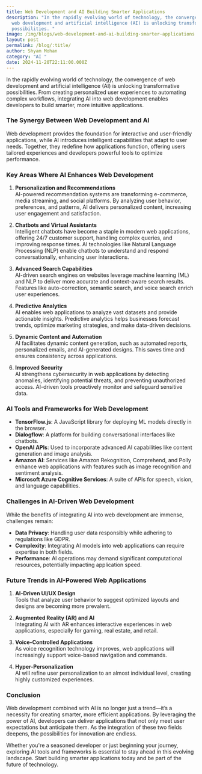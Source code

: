 ```yaml
---
title: Web Development and AI Building Smarter Applications
description: "In the rapidly evolving world of technology, the convergence of
  web development and artificial intelligence (AI) is unlocking transformative
  possibilities. "
image: /img/blogs/web-development-and-ai-building-smarter-applications.webp
layout: post
permalink: /blog/:title/
author: Shyam Mohan
category: "AI "
date: 2024-11-20T22:11:00.000Z
---
```

In the rapidly evolving world of technology, the convergence of web development and artificial intelligence (AI) is unlocking transformative possibilities. From creating personalized user experiences to automating complex workflows, integrating AI into web development enables developers to build smarter, more intuitive applications.

### **The Synergy Between Web Development and AI**

Web development provides the foundation for interactive and user-friendly applications, while AI introduces intelligent capabilities that adapt to user needs. Together, they redefine how applications function, offering users tailored experiences and developers powerful tools to optimize performance.

### **Key Areas Where AI Enhances Web Development**

1.  **Personalization and Recommendations**  
    AI-powered recommendation systems are transforming e-commerce, media streaming, and social platforms. By analyzing user behavior, preferences, and patterns, AI delivers personalized content, increasing user engagement and satisfaction.
    
2.  **Chatbots and Virtual Assistants**  
    Intelligent chatbots have become a staple in modern web applications, offering 24/7 customer support, handling complex queries, and improving response times. AI technologies like Natural Language Processing (NLP) enable chatbots to understand and respond conversationally, enhancing user interactions.
    
3.  **Advanced Search Capabilities**  
    AI-driven search engines on websites leverage machine learning (ML) and NLP to deliver more accurate and context-aware search results. Features like auto-correction, semantic search, and voice search enrich user experiences.
    
4.  **Predictive Analytics**  
    AI enables web applications to analyze vast datasets and provide actionable insights. Predictive analytics helps businesses forecast trends, optimize marketing strategies, and make data-driven decisions.
    
5.  **Dynamic Content and Automation**  
    AI facilitates dynamic content generation, such as automated reports, personalized emails, and AI-generated designs. This saves time and ensures consistency across applications.
    
6.  **Improved Security**  
    AI strengthens cybersecurity in web applications by detecting anomalies, identifying potential threats, and preventing unauthorized access. AI-driven tools proactively monitor and safeguard sensitive data.
    

### **AI Tools and Frameworks for Web Development**

-   **TensorFlow.js**: A JavaScript library for deploying ML models directly in the browser.
-   **Dialogflow**: A platform for building conversational interfaces like chatbots.
-   **OpenAI APIs**: Used to incorporate advanced AI capabilities like content generation and image analysis.
-   **Amazon AI**: Services like Amazon Rekognition, Comprehend, and Polly enhance web applications with features such as image recognition and sentiment analysis.
-   **Microsoft Azure Cognitive Services**: A suite of APIs for speech, vision, and language capabilities.

### **Challenges in AI-Driven Web Development**

While the benefits of integrating AI into web development are immense, challenges remain:

-   **Data Privacy**: Handling user data responsibly while adhering to regulations like GDPR.
-   **Complexity**: Integrating AI models into web applications can require expertise in both fields.
-   **Performance**: AI operations may demand significant computational resources, potentially impacting application speed.

### **Future Trends in AI-Powered Web Applications**

1.  **AI-Driven UI/UX Design**  
    Tools that analyze user behavior to suggest optimized layouts and designs are becoming more prevalent.
    
2.  **Augmented Reality (AR) and AI**  
    Integrating AI with AR enhances interactive experiences in web applications, especially for gaming, real estate, and retail.
    
3.  **Voice-Controlled Applications**  
    As voice recognition technology improves, web applications will increasingly support voice-based navigation and commands.
    
4.  **Hyper-Personalization**  
    AI will refine user personalization to an almost individual level, creating highly customized experiences.
    

### **Conclusion**

Web development combined with AI is no longer just a trend—it’s a necessity for creating smarter, more efficient applications. By leveraging the power of AI, developers can deliver applications that not only meet user expectations but anticipate them. As the integration of these two fields deepens, the possibilities for innovation are endless.

Whether you're a seasoned developer or just beginning your journey, exploring AI tools and frameworks is essential to stay ahead in this evolving landscape. Start building smarter applications today and be part of the future of technology.
